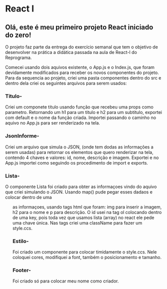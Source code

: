 # React I

## Olá, este é meu primeiro projeto React iniciado do zero!

O projeto faz parte da entrega do exercício semanal que tem o  objetivo de  desenvolver na prática a didática passada na aula de React-I do Reprograma.

Comecei  usando dois aquivos existente, o App.js e o Index.js, que foram devidamente modificados para receber os novos componentes do projeto.
Para da sequencia ao projeto, criei uma pasta componentes dentro do src e dentro dela criei os seguintes arquivos para serem usados:

### Titulo- 
Criei um componete titulo  usando função que recebeu uma props como parametro. Retornando um h1 para um titulo e h2 para um subtitulo, exportei com default e o nome da função criada. Importei passando o caminho no aquivo no App.js para ser renderizado na tela.

### JsonInforme- 
Criei um  arquivo que simula o JSON, (onde tem dodas as informações a serem usadas)  para retornar os elementos que quero renderizar na tela, contendo 4 chaves e valores: id, nome, descrição e imagem. Exportei e no App.js importei como seguindo os procedimento de import e exports.

### Lista- 
O componente Lista foi criado para obter as informaçoes vindo do aquivo que criei simulando o JSON. Usando map() pude pegar esses dadaos e colocar dentro de uma <ol> as informaçoes, usando tags html que foram:
 img para inserir a imagem,
 h2 para o nome e p para descrição.
 O id usei na tag ol colocando dentro de uma key, pois toda vez que usamos lista (array) no react ele pede uma chave única. Nas tags criei uma className para fazer um style.ccs.

### Estilo- 
Foi criado um componente para colocar timidamente o style.ccs. Nele coloquei cores, modifiquei a font, também o posicionamento e tamanho.

### Footer-
 Foi criado só para colocar meu nome como criador. 
